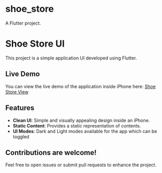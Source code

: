 # shoe_store

A Flutter project.

# Shoe Store UI
This project is a simple application UI developed using Flutter.

## Live Demo
You can view the live demo of the application inside iPhone here: [Shoe Store View](https://shoe-store-woad-chi.vercel.app)

## Features
- **Clean UI**: Simple and visually appealing design inside an iPhone.
- **Static Content**: Provides a static representation of contents.
- **UI Modes**: Dark and Light modes available for the app which can be toggled

## Contributions are welcome! 
Feel free to open issues or submit pull requests to enhance the project.
